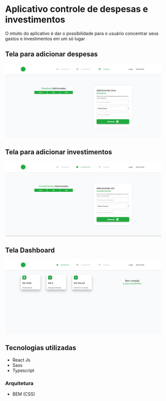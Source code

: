 # Aplicativo controle de despesas e investimentos

O intuito do aplicativo é dar o possibilidade para o usuário concentrar seus gastos e investimentos em um só lugar

## Tela para adicionar despesas
![Imagem Tela de Despesas](https://github.com/Cavalheiro-S/Assets/blob/main/Tela-Add-Despesas.png)

## Tela para adicionar investimentos
![Imagem Tela de Investimento](https://github.com/Cavalheiro-S/Assets/blob/main/Tela-Add-Investimento.png)

## Tela Dashboard
![Imagem Tela Dashboard](https://github.com/Cavalheiro-S/Assets/blob/main/Tela-Dashboard.png)

## Tecnologias utilizadas

- React Js
- Sass
- Typescript

### Arquitetura
- BEM (CSS)
